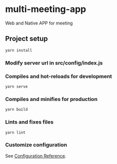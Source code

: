 # multi-meeting-app
Web and Native APP for meeting

## Project setup
```
yarn install
```

### Modify server url in src/config/index.js

### Compiles and hot-reloads for development
```
yarn serve
```

### Compiles and minifies for production
```
yarn build
```

### Lints and fixes files
```
yarn lint
```

### Customize configuration
See [Configuration Reference](https://cli.vuejs.org/config/).
